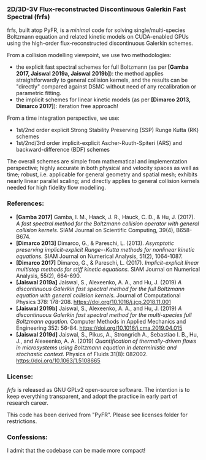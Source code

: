 ### 2D/3D-3V Flux-reconstructed Discontinuous Galerkin Fast Spectral (frfs)
frfs, built atop PyFR, is a *minimal* code for solving single/multi-species 
Boltzmann equation and related kinetic models on CUDA-enabled GPUs 
using the high-order flux-reconstructed discontinuous Galerkin schemes.

From a collision modelling viewpoint, we use two methodologies: 
* the explicit fast spectral schemes for full Boltzmann (as per **[Gamba 2017, Jaiswal 2019a, Jaiswal 2019b]**): the method applies straightforwardly to general collision kernels, and the results can be "directly" compared against DSMC without need of any recalibration or parametric fitting.  
* the implicit schemes for linear kinetic models (as per **[Dimarco 2013, Dimarco 2017]**): iteration free approach!

From a time integration perspective, we use: 
* 1st/2nd order explicit Strong Stability Preserving (SSP) Runge Kutta (RK) schemes
* 1st/2nd/3rd order implicit-explicit Ascher-Ruuth-Spiteri (ARS) and backward-difference (BDF) schemes  

The overall schemes are simple from mathematical and implementation perspective; highly accurate in both physical and velocity spaces as well as time; robust, i.e. applicable for general geometry and spatial mesh; exhibits nearly linear parallel scaling; and directly applies to general collision kernels needed for high fidelity flow modelling.  

### References:
* **[Gamba 2017]** Gamba, I. M., Haack, J. R., Hauck, C. D., & Hu, J. (2017). 
  *A fast spectral method for the Boltzmann collision operator with general collision kernels.* SIAM Journal on Scientific Computing, 39(4), B658-B674.
* **[Dimarco 2013]** Dimarco, G., & Pareschi, L. (2013). 
  *Asymptotic preserving implicit-explicit Runge--Kutta methods for nonlinear kinetic equations.* SIAM Journal on Numerical Analysis, 51(2), 1064-1087.
* **[Dimarco 2017]** Dimarco, G., & Pareschi, L. (2017). 
  *Implicit-explicit linear multistep methods for stiff kinetic equations.* SIAM Journal on Numerical Analysis, 55(2), 664-690.
* **[Jaiswal 2019a]** Jaiswal, S., Alexeenko, A. A., and Hu, J. (2019)
  *A discontinuous Galerkin fast spectral method for the full Boltzmann equation with general collision kernels.* Journal of Computational Physics 378: 178-208. https://doi.org/10.1016/j.jcp.2018.11.001
* **[Jaiswal 2019b]** Jaiswal, S., Alexeenko, A. A., and Hu, J. (2019)
  *A discontinuous Galerkin fast spectral method for the multi-species full Boltzmann equation.* Computer Methods in Applied Mechanics and Engineering 352: 56-84. https://doi.org/10.1016/j.cma.2019.04.015
* **[Jaiswal 2019d]** Jaiswal, S., Pikus, A., Strongrich A., Sebastiao I. B., Hu, J., and Alexeenko, A. A. (2019)
  *Quantification of thermally-driven flows in microsystems using Boltzmann equation in deterministic and stochastic context.* Physics of Fluids 31(8): 082002. https://doi.org/10.1063/1.5108665

### License:
*frfs* is released as GNU GPLv2 open-source software. The intention is to keep everything transparent, and adopt the practice in early part of research career.  

This code has been derived from "PyFR". Please see licenses folder for restrictions.

### Confessions:
I admit that the codebase can be made more compact! 
